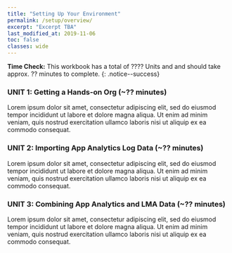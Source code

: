 ```yaml
---
title: "Setting Up Your Environment"
permalink: /setup/overview/
excerpt: "Excerpt TBA"
last_modified_at: 2019-11-06
toc: false
classes: wide
---
```


**Time Check:** This workbook has a total of ???? Units and and should take approx. ?? minutes to complete.
{: .notice--success}

### UNIT 1: Getting a Hands-on Org (~?? minutes)
Lorem ipsum dolor sit amet, consectetur adipiscing elit, sed do eiusmod tempor incididunt ut labore et dolore magna aliqua. Ut enim ad minim veniam, quis nostrud exercitation ullamco laboris nisi ut aliquip ex ea commodo consequat. 

### UNIT 2: Importing App Analytics Log Data (~?? minutes)
Lorem ipsum dolor sit amet, consectetur adipiscing elit, sed do eiusmod tempor incididunt ut labore et dolore magna aliqua. Ut enim ad minim veniam, quis nostrud exercitation ullamco laboris nisi ut aliquip ex ea commodo consequat. 

### UNIT 3: Combining App Analytics and LMA Data (~?? minutes)
Lorem ipsum dolor sit amet, consectetur adipiscing elit, sed do eiusmod tempor incididunt ut labore et dolore magna aliqua. Ut enim ad minim veniam, quis nostrud exercitation ullamco laboris nisi ut aliquip ex ea commodo consequat.